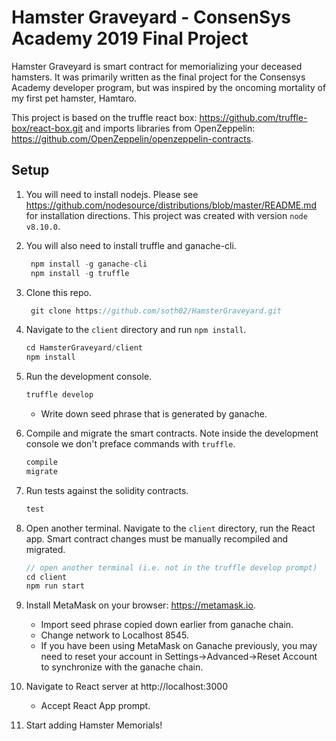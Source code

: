 # Hamster Graveyard - ConsenSys Academy 2019 Final Project 

Hamster Graveyard is smart contract for memorializing your deceased hamsters.  It was primarily written as the final project for the Consensys Academy developer program, but was inspired by the oncoming mortality of my first pet hamster, Hamtaro.

This project is based on the truffle react box: https://github.com/truffle-box/react-box.git and imports libraries from OpenZeppelin: 
https://github.com/OpenZeppelin/openzeppelin-contracts.
## Setup

1. You will need to install nodejs.  Please see https://github.com/nodesource/distributions/blob/master/README.md for installation    directions.  This project was created with version `node v8.10.0`.

2. You will also need to install truffle and ganache-cli.

   ```js
    npm install -g ganache-cli
    npm install -g truffle
   ```
3. Clone this repo.

   ```js
    git clone https://github.com/soth02/HamsterGraveyard.git
   ```
4. Navigate to the `client` directory and run `npm install`.
   
   ```js
   cd HamsterGraveyard/client
   npm install
   ```
   
5. Run the development console.
    ```javascript
    truffle develop
    ```
    * Write down seed phrase that is generated by ganache.
    
6. Compile and migrate the smart contracts. Note inside the development console we don't preface commands with `truffle`.
    ```javascript
    compile
    migrate
    ```
7. Run tests against the solidity contracts.

    ```javascript
    test
    ```

8. Open another terminal.  Navigate to the `client` directory, run the React app. Smart contract changes must be manually recompiled and migrated.
    ```javascript
    // open another terminal (i.e. not in the truffle develop prompt)
    cd client
    npm run start
    ```
9. Install MetaMask on your browser: https://metamask.io.
   * Import seed phrase copied down earlier from ganache chain.
   * Change network to Localhost 8545.
   * If you have been using MetaMask on Ganache previously, you may need to reset your account
     in Settings->Advanced->Reset Account to synchronize with the ganache chain.

10. Navigate to React server at http://localhost:3000
      * Accept React App prompt.

11. Start adding Hamster Memorials!
